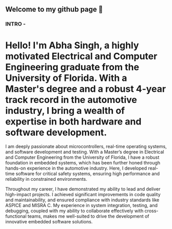 ## Welcome to my github page 👋

### INTRO - 
# Hello! I'm Abha Singh, a highly motivated Electrical and Computer Engineering graduate from the University of Florida. With a Master's degree and a robust 4-year track record in the automotive industry, I bring a wealth of expertise in both hardware and software development.  

I am deeply passionate about microcontrollers, real-time operating systems, and software development and testing. With a Master’s degree in Electrical and Computer Engineering from the University of Florida, I have a robust foundation in embedded systems, which has been further honed through hands-on experience in the automotive industry. Here, I developed real-time software for critical safety systems, ensuring high performance and reliability in constrained environments.

Throughout my career, I have demonstrated my ability to lead and deliver high-impact projects. I achieved significant improvements in code quality and maintainability, and ensured compliance with industry standards like ASPICE and MISRA C. My experience in system integration, testing, and debugging, coupled with my ability to collaborate effectively with cross-functional teams, makes me well-suited to drive the development of innovative embedded software solutions.




<!--
**abhasingh12/abhasingh12** is a ✨ _special_ ✨ repository because its `README.md` (this file) appears on your GitHub profile.

Here are some ideas to get you started:

- 🔭 I’m currently working on ...
- 🌱 I’m currently learning ...
- 👯 I’m looking to collaborate on ...
- 🤔 I’m looking for help with ...
- 💬 Ask me about ...
- 📫 How to reach me: ...
- 😄 Pronouns: ...
- ⚡ Fun fact: ...
-->
